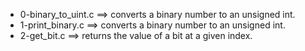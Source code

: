 - 0-binary_to_uint.c ==>	converts a binary number to an unsigned int.
- 1-print_binary.c ==>	converts a binary number to an unsigned int.
- 2-get_bit.c ==>	returns the value of a bit at a given index.

